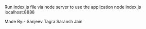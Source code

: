 Run index.js file via node server to use the application
node index.js
localhost:8888

Made By:-
Sanjeev Tagra
Saransh Jain
